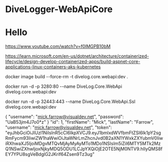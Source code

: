 # DiveLogger-WebApiCore
# Hello

https://www.youtube.com/watch?v=f0lMGPB10bM

https://learn.microsoft.com/en-us/dotnet/architecture/containerized-lifecycle/design-develop-containerized-apps/build-aspnet-core-applications-linux-containers-aks-kubernetes

docker image build --force-rm -t  divelog.core.webapi:dev .

docker run -d -p 3280:80 --name DiveLog.Core.WebApi divelog.core.webapi:dev

docker run -d -p 32443:443 --name DiveLog.Core.WebApi.Ssl divelog.core.webapi:dev

{
  "username": "mick.farrow@visualdev.net",
  "password": "UaB53*jm*4J7o0*z"
}
"id": 1,
  "firstName": "Mick",
  "lastName": "Farrow",
  "username": "mick.farrow@visualdev.net",
  "token": "eyJhbGciOiJIUzI1NiIsInR5cCI6IkpXVCJ9.eyJ1bmlxdWVfbmFtZSI6Ik1pY2sgRmFycm93IiwiZW1haWwiOiJtaWNrLmZhcnJvd0B2aXN1YWxkZXYubmV0IiwiRXhwaXJ5IjoiMDgvMTQvMjAyMyAyMTo1MDo1NSIsIm5iZiI6MTY5MTk2MzQ1NSwiZXhwIjoxNjkyMDQ5ODU1LCJpYXQiOjE2OTE5NjM0NTV9.hIIyQMS8fEY7YPU8sgVeBdglG2JKrif64Zsen9Tz3ug"